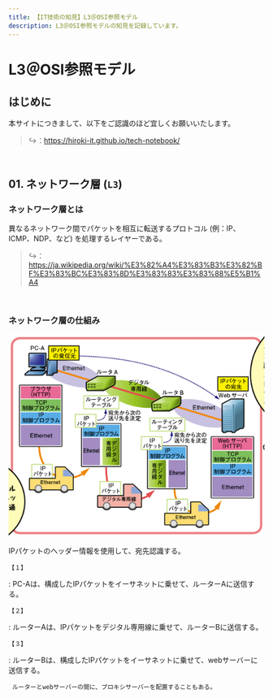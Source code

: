 ```yaml
---
title: 【IT技術の知見】L3＠OSI参照モデル
description: L3＠OSI参照モデルの知見を記録しています。
---
```


# L3＠OSI参照モデル

## はじめに

本サイトにつきまして、以下をご認識のほど宜しくお願いいたします。

> ↪️：https://hiroki-it.github.io/tech-notebook/

<br>

## 01. ネットワーク層 (`L3`)

### ネットワーク層とは

異なるネットワーク間でパケットを相互に転送するプロトコル (例：IP、ICMP、NDP、など) を処理するレイヤーである。

> ↪️：https://ja.wikipedia.org/wiki/%E3%82%A4%E3%83%B3%E3%82%BF%E3%83%BC%E3%83%8D%E3%83%83%E3%83%88%E5%B1%A4

<br>

### ネットワーク層の仕組み

![ネットワークにおけるTCP_IPを使用したデータ通信](https://raw.githubusercontent.com/hiroki-it/tech-notebook-images/master/images/ネットワークにおけるTCP_IPを使用したデータ通信.png)

IPパケットのヘッダー情報を使用して、宛先認識する。

`【１】`

: PC-Aは、構成したIPパケットをイーサネットに乗せて、ルーターAに送信する。

`【２】`

: ルーターAは、IPパケットをデジタル専用線に乗せて、ルーターBに送信する。

`【３】`

: ルーターBは、構成したIPパケットをイーサネットに乗せて、webサーバーに送信する。

     ルーターとwebサーバーの間に、プロキシサーバーを配置することもある。

<br>
